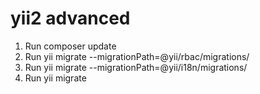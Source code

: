 # yii2 advanced 

1. Run composer update
2. Run yii migrate --migrationPath=@yii/rbac/migrations/
2. Run yii migrate --migrationPath=@yii/i18n/migrations/
3. Run yii migrate